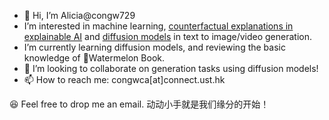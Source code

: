 - 👋 Hi, I’m Alicia@congw729
- I’m interested in machine learning, [counterfactual explanations in explainable AI](https://sites.google.com/view/kdd-2021-counterfactual) and [diffusion models](https://github.com/congw729/congw729_log/blob/main/DiffusionModels/readme.md) in text to image/video generation.
- I’m currently learning diffusion models, and reviewing the basic knowledge of 🍉Watermelon Book.
- 💞️ I’m looking to collaborate on generation tasks using diffusion models!
- 📫 How to reach me: congwca[at]connect.ust.hk

😆 Feel free to drop me an email. 动动小手就是我们缘分的开始！

<!---
congw729/congw729 is a ✨ special ✨ repository because its `README.md` (this file) appears on your GitHub profile.
You can click the Preview link to take a look at your changes.
--->
